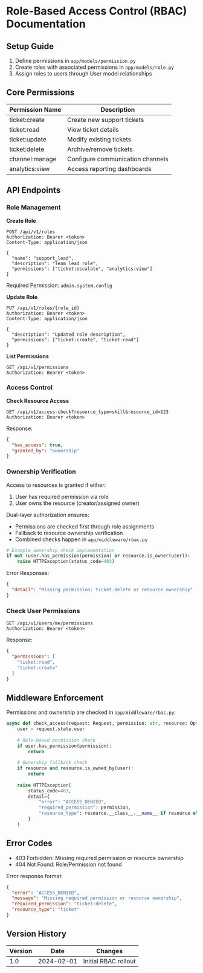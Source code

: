 # Role-Based Access Control (RBAC) Documentation

## Setup Guide
1. Define permissions in `app/models/permission.py`
2. Create roles with associated permissions in `app/models/role.py`
3. Assign roles to users through User model relationships

## Core Permissions
| Permission Name       | Description                          |
|------------------------|--------------------------------------|
| ticket:create         | Create new support tickets           |
| ticket:read           | View ticket details                  |
| ticket:update         | Modify existing tickets              |
| ticket:delete         | Archive/remove tickets               |
| channel:manage        | Configure communication channels     |
| analytics:view        | Access reporting dashboards          |

## API Endpoints

### Role Management

**Create Role**
```http
POST /api/v1/roles
Authorization: Bearer <token>
Content-Type: application/json

{
  "name": "support_lead",
  "description": "Team lead role",
  "permissions": ["ticket:escalate", "analytics:view"]
}
```
Required Permission: `admin.system.config`

**Update Role**
```http
PUT /api/v1/roles/{role_id}
Authorization: Bearer <token>
Content-Type: application/json

{
  "description": "Updated role description",
  "permissions": ["ticket:create", "ticket:read"]
}
```

**List Permissions**
```http
GET /api/v1/permissions
Authorization: Bearer <token>
```

### Access Control

**Check Resource Access**
```http
GET /api/v1/access-check?resource_type=skill&resource_id=123
Authorization: Bearer <token>
```

Response:
```json
{
  "has_access": true,
  "granted_by": "ownership"
}
```

### Ownership Verification
Access to resources is granted if either:
1. User has required permission via role
2. User owns the resource (creator/assigned owner)

Dual-layer authorization ensures:
- Permissions are checked first through role assignments
- Fallback to resource ownership verification
- Combined checks happen in `app/middleware/rbac.py`

```python
# Example ownership check implementation
if not (user.has_permission(permission) or resource.is_owner(user)):
    raise HTTPException(status_code=403)
```

Error Responses:
```json
{
  "detail": "Missing permission: ticket.delete or resource ownership"
}
```

### Check User Permissions
```http
GET /api/v1/users/me/permissions
Authorization: Bearer <token>
```

Response:
```json
{
  "permissions": [
    "ticket:read",
    "ticket:create"
  ]
}
```

## Middleware Enforcement
Permissions and ownership are checked in `app/middleware/rbac.py`:
```python
async def check_access(request: Request, permission: str, resource: Optional[BaseModel] = None):
    user = request.state.user
    
    # Role-based permission check
    if user.has_permission(permission):
        return
    
    # Ownership fallback check
    if resource and resource.is_owned_by(user):
        return
    
    raise HTTPException(
        status_code=403,
        detail={
            "error": "ACCESS_DENIED",
            "required_permission": permission,
            "resource_type": resource.__class__.__name__ if resource else None
        }
    )
```

## Error Codes
- 403 Forbidden: Missing required permission or resource ownership
- 404 Not Found: Role/Permission not found

Error response format:
```json
{
  "error": "ACCESS_DENIED",
  "message": "Missing required permission or resource ownership",
  "required_permission": "ticket:delete",
  "resource_type": "ticket"
}
```

## Version History
| Version | Date       | Changes               |
|---------|------------|-----------------------|
| 1.0     | 2024-02-01 | Initial RBAC rollout  |
